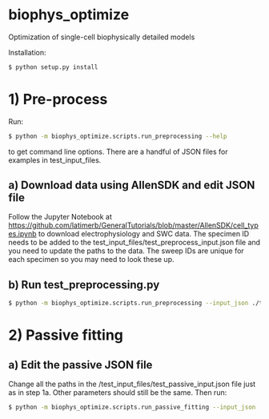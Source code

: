 # biophys_optimize
Optimization of single-cell biophysically detailed models

Installation:
```bash
$ python setup.py install
```

# 1) Pre-process

Run:
```bash
$ python -m biophys_optimize.scripts.run_preprocessing --help
```
to get command line options. There are a handful of JSON files for examples in test_input_files.

## a) Download data using AllenSDK and edit JSON file
Follow the Jupyter Notebook at https://github.com/latimerb/GeneralTutorials/blob/master/AllenSDK/cell_types.ipynb to download electrophysiology and SWC data. The specimen ID needs to be added to the test_input_files/test_preprocess_input.json file and you need to update the paths to the data. The sweep IDs are unique for each specimen so you may need to look these up.
      
## b) Run test_preprocessing.py  
```bash
$ python -m biophys_optimize.scripts.run_preprocessing --input_json ./test_input_files/test_preprocess_input.json
```
# 2) Passive fitting

## a) Edit the passive JSON file
Change all the paths in the /test_input_files/test_passive_input.json file just as in step 1a. Other parameters should still be the same. Then run:
```bash
$ python -m biophys_optimize.scripts.run_passive_fitting --input_json ./test_input_files/test_passive_input.json
```
